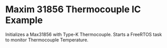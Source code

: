 # Maxim 31856 Thermocouple IC Example

Initializes a Max31856 with Type-K Thermocouple.
Starts a FreeRTOS task to monitor Thermocouple Temperature.
